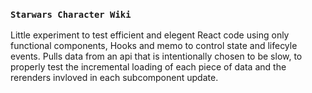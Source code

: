 ### `Starwars Character Wiki`

Little experiment to test efficient and elegent React code using only functional components, Hooks and memo to control state and lifecyle events. Pulls data from an api that is intentionally chosen to be slow, to properly test the incremental loading of each piece of data and the rerenders invloved in each subcomponent update.
